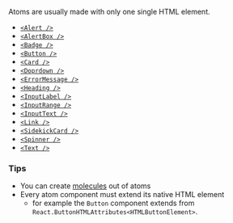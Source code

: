 Atoms are usually made with only one single HTML element.

- [`<Alert />`](#/Components/Atoms/Alert)
- [`<AlertBox />`](#/Components/Atoms/AlertBox)
- [`<Badge />`](#/Components/Atoms/Badge)
- [`<Button />`](#/Components/Atoms/Button)
- [`<Card />`](#/Components/Atoms/Card)
- [`<Doprdown />`](#/Components/Atoms/Dropdown)
- [`<ErrorMessage />`](#/Components/Atoms/ErrorMessage)
- [`<Heading />`](#/Components/Atoms/Heading)
- [`<InputLabel />`](#/Components/Atoms/InputLabel)
- [`<InputRange />`](#/Components/Atoms/InputRange)
- [`<InputText />`](#/Components/Atoms/InputText)
- [`<Link />`](#/Components/Atoms/Link)
- [`<SidekickCard />`](#/Components/Atoms/SidekickCard)
- [`<Spinner />`](#/Components/Atoms/Spinner)
- [`<Text />`](#/Components/Atoms/Text)

### Tips

- You can create [molecules](/#/Components/Molecules) out of atoms
- Every atom component must extend its native HTML element
  - for example the `Button` component extends from `React.ButtonHTMLAttributes<HTMLButtonElement>`.
